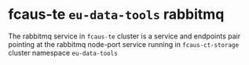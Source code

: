 # fcaus-te `eu-data-tools` rabbitmq

The rabbitmq service in `fcaus-te` cluster is a service and endpoints pair pointing at the rabbitmq node-port service running in `fcaus-ct-storage` cluster namespace `eu-data-tools`  
